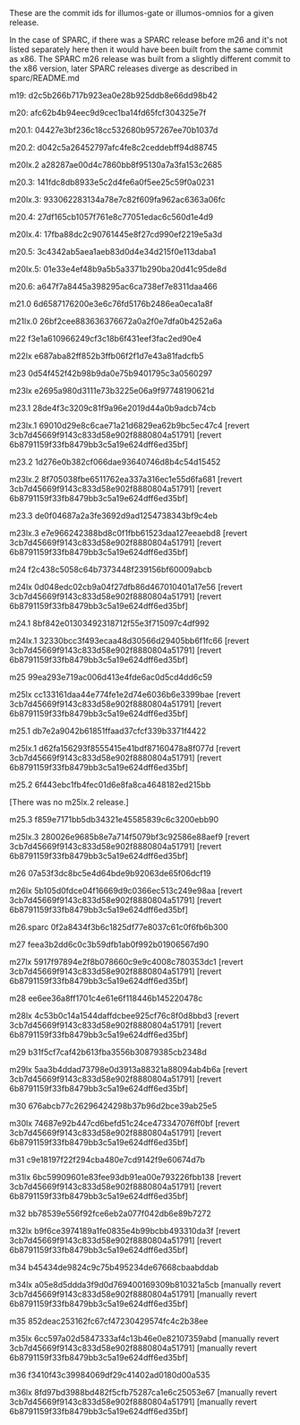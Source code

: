 These are the commit ids for illumos-gate or illumos-omnios
for a given release.

In the case of SPARC, if there was a SPARC release before m26 and it's not
listed  separately here then it would have been built from the same commit
as x86. The SPARC m26 release was built from a slightly different commit to
the x86 version, later SPARC releases diverge as described in sparc/README.md

m19:
d2c5b266b717b923ea0e28b925ddb8e66dd98b42

m20:
afc62b4b94eec9d9cec1ba14fd65fcf304325e7f

m20.1:
04427e3bf236c18cc532680b957267ee70b1037d

m20.2:
d042c5a26452797afc4fe8c2ceddebff94d88745

m20lx.2
a28287ae00d4c7860bb8f95130a7a3fa153c2685

m20.3:
141fdc8db8933e5c2d4fe6a0f5ee25c59f0a0231

m20lx.3:
933062283134a78e7c82f609fa962ac6363a06fc

m20.4:
27df165cb1057f761e8c77051edac6c560d1e4d9

m20lx.4:
17fba88dc2c90761445e8f27cd990ef2219e5a3d

m20.5:
3c4342ab5aea1aeb83d0d4e34d215f0e113daba1

m20lx.5:
01e33e4ef48b9a5b5a3371b290ba20d41c95de8d

m20.6:
a647f7a8445a398295ac6ca738ef7e8311daa466

m21.0
6d6587176200e3e6c76fd5176b2486ea0eca1a8f

m21lx.0
26bf2cee883636376672a0a2f0e7dfa0b4252a6a

m22
f3e1a610966249cf3c18b6f431eef3fac2ed90e4

m22lx
e687aba82ff852b3ffb06f2f1d7e43a81fadcfb5

m23
0d54f452f42b98b9da0e75b9401795c3a0560297

m23lx
e2695a980d3111e73b3225e06a9f97748190621d

m23.1
28de4f3c3209c81f9a96e2019d44a0b9adcb74cb

m23lx.1
69010d29e8c6cae71a21d6829ea62b9bc5ec47c4
[revert 3cb7d45669f9143c833d58e902f8880804a51791]
[revert 6b8791159f33fb8479bb3c5a19e624dff6ed35bf]

m23.2
1d276e0b382cf066dae93640746d8b4c54d15452

m23lx.2
8f705038fbe6511762ea337a316ec1e55d6fa681
[revert 3cb7d45669f9143c833d58e902f8880804a51791]
[revert 6b8791159f33fb8479bb3c5a19e624dff6ed35bf]

m23.3
de0f04687a2a3fe3692d9ad1254738343bf9c4eb

m23lx.3
e7e966242388bd8c0f1fbb61523daa127eeaebd8
[revert 3cb7d45669f9143c833d58e902f8880804a51791]
[revert 6b8791159f33fb8479bb3c5a19e624dff6ed35bf]

m24
f2c438c5058c64b7373448f239156bf60009abcb

m24lx
0d048edc02cb9a04f27dfb86d467010401a17e56
[revert 3cb7d45669f9143c833d58e902f8880804a51791]
[revert 6b8791159f33fb8479bb3c5a19e624dff6ed35bf]

m24.1
8bf842e01303492318712f55e3f715097c4df992

m24lx.1
32330bcc3f493ecaa48d30566d29405bb6f1fc66
[revert 3cb7d45669f9143c833d58e902f8880804a51791]
[revert 6b8791159f33fb8479bb3c5a19e624dff6ed35bf]

m25
99ea293e719ac006d413e4fde6ac0d5cd4dd6c59

m25lx
cc133161daa44e774fe1e2d74e6036b6e3399bae
[revert 3cb7d45669f9143c833d58e902f8880804a51791]
[revert 6b8791159f33fb8479bb3c5a19e624dff6ed35bf]

m25.1
db7e2a9042b61851ffaad37cfcf339b3371f4422

m25lx.1
d62fa156293f8555415e41bdf87160478a8f077d
[revert 3cb7d45669f9143c833d58e902f8880804a51791]
[revert 6b8791159f33fb8479bb3c5a19e624dff6ed35bf]

m25.2
6f443ebc1fb4fec01d6e8fa8ca4648182ed215bb

[There was no m25lx.2 release.]

m25.3
f859e7171bb5db34321e45585839c6c3200ebb90

m25lx.3
280026e9685b8e7a714f5079bf3c92586e88aef9
[revert 3cb7d45669f9143c833d58e902f8880804a51791]
[revert 6b8791159f33fb8479bb3c5a19e624dff6ed35bf]

m26
07a53f3dc8bc5e4d64bde9b92063de65f06dcf19

m26lx
5b105d0fdce04f16669d9c0366ec513c249e98aa
[revert 3cb7d45669f9143c833d58e902f8880804a51791]
[revert 6b8791159f33fb8479bb3c5a19e624dff6ed35bf]

m26.sparc
0f2a8434f3b6c1825df77e8037c61c0f6fb6b300

m27
feea3b2dd6c0c3b59dfb1ab0f992b01906567d90

m27lx
5917f97894e2f8b078660c9e9c4008c780353dc1
[revert 3cb7d45669f9143c833d58e902f8880804a51791]
[revert 6b8791159f33fb8479bb3c5a19e624dff6ed35bf]

m28
ee6ee36a8ff1701c4e61e6f118446b145220478c

m28lx
4c53b0c14a1544daffdcbee925cf76c8f0d8bbd3
[revert 3cb7d45669f9143c833d58e902f8880804a51791]
[revert 6b8791159f33fb8479bb3c5a19e624dff6ed35bf]

m29
b31f5cf7caf42b613fba3556b30879385cb2348d

m29lx
5aa3b4ddad73798e0d3913a88321a88094ab4b6a
[revert 3cb7d45669f9143c833d58e902f8880804a51791]
[revert 6b8791159f33fb8479bb3c5a19e624dff6ed35bf]

m30
676abcb77c26296424298b37b96d2bce39ab25e5

m30lx
74687e92b447cd6befd51c24ce473347076ff0bf
[revert 3cb7d45669f9143c833d58e902f8880804a51791]
[revert 6b8791159f33fb8479bb3c5a19e624dff6ed35bf]

m31
c9e18197f22f294cba480e7cd9142f9e60674d7b

m31lx
6bc59909601e83fee93db91ea00e793226fbb138
[revert 3cb7d45669f9143c833d58e902f8880804a51791]
[revert 6b8791159f33fb8479bb3c5a19e624dff6ed35bf]

m32
bb78539e556f92fce6eb2a077f042db6e89b7272

m32lx
b9f6ce3974189a1fe0835e4b99bcbb493310da3f
[revert 3cb7d45669f9143c833d58e902f8880804a51791]
[revert 6b8791159f33fb8479bb3c5a19e624dff6ed35bf]

m34
b45434de9824c9c75b495234de67668cbaabddab

m34lx
a05e8d5ddda3f9d0d769400169309b810321a5cb
[manually revert 3cb7d45669f9143c833d58e902f8880804a51791]
[manually revert 6b8791159f33fb8479bb3c5a19e624dff6ed35bf]

m35
852deac253162fc67cf47230429574fc4c2b38ee

m35lx
6cc597a02d5847333af4c13b46e0e82107359abd
[manually revert 3cb7d45669f9143c833d58e902f8880804a51791]
[manually revert 6b8791159f33fb8479bb3c5a19e624dff6ed35bf]

m36
f3410f43c39984069df29c41402ad0180d00a535

m36lx
8fd97bd3988bd482f5cfb75287ca1e6c25053e67
[manually revert 3cb7d45669f9143c833d58e902f8880804a51791]
[manually revert 6b8791159f33fb8479bb3c5a19e624dff6ed35bf]
